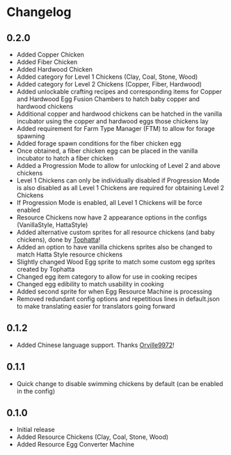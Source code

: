 # Changelog

## 0.2.0

-   Added Copper Chicken
-   Added Fiber Chicken
-   Added Hardwood Chicken
-   Added category for Level 1 Chickens (Clay, Coal, Stone, Wood)
-   Added category for Level 2 Chickens (Copper, Fiber, Hardwood)
-   Added unlockable crafting recipes and corresponding items for Copper and Hardwood Egg Fusion Chambers to hatch baby copper and hardwood chickens
-   Additional copper and hardwood chickens can be hatched in the vanilla incubator using the copper and hardwood eggs those chickens lay
-   Added requirement for Farm Type Manager (FTM) to allow for forage spawning
-   Added forage spawn conditions for the fiber chicken egg
-   Once obtained, a fiber chicken egg can be placed in the vanilla incubator to hatch a fiber chicken
-   Added a Progression Mode to allow for unlocking of Level 2 and above chickens
-   Level 1 Chickens can only be individually disabled if Progression Mode is also disabled as all Level 1 Chickens are required for obtaining Level 2 Chickens
-   If Progression Mode is enabled, all Level 1 Chickens will be force enabled
-   Resource Chickens now have 2 appearance options in the configs (VanillaStyle, HattaStyle)
-   Added alternative custom sprites for all resource chickens (and baby chickens), done by [Tophatta](https://www.nexusmods.com/stardewvalley/users/54445652)!
-   Added an option to have vanilla chickens sprites also be changed to match Hatta Style resource chickens
-   Slightly changed Wood Egg sprite to match some custom egg sprites created by Tophatta
-   Changed egg item category to allow for use in cooking recipes
-   Changed egg edibility to match usability in cooking
-   Added second sprite for when Egg Resource Machine is processing
-   Removed redundant config options and repetitious lines in default.json to make translating easier for translators going forward

## 0.1.2

-   Added Chinese language support. Thanks [Orville9972](https://www.nexusmods.com/users/73926958)!

## 0.1.1

-   Quick change to disable swimming chickens by default (can be enabled in the config)

## 0.1.0

-   Initial release
-   Added Resource Chickens (Clay, Coal, Stone, Wood)
-   Added Resource Egg Converter Machine
